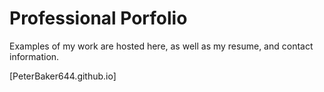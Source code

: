 # Professional Porfolio

Examples of my work are hosted here, as well as my resume, and contact information.

[PeterBaker644.github.io]
